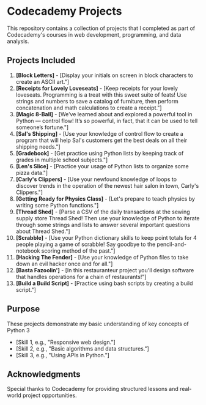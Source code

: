# Codecademy Projects

This repository contains a collection of projects that I completed as part of Codecademy's courses in web development, programming, and data analysis.

## Projects Included
1. **[Block Letters]** - [Display your initials on screen in block characters to create an ASCII art."]
2. **[Receipts for Lovely Loveseats]** - [Keep receipts for your lovely loveseats. Programming is a treat with this sweet suite of feats! Use strings and numbers to save a catalog of furniture, then perform concatenation and math calculations to create a receipt."]
3. **[Magic 8-Ball]** - [We’ve learned about and explored a powerful tool in Python — control flow! It’s so powerful, in fact, that it can be used to tell someone’s fortune."]
4. **[Sal's Shipping]** - [Use your knowledge of control flow to create a program that will help Sal's customers get the best deals on all their shipping needs."]
5. **[Gradebook]** - [Get practice using Python lists by keeping track of grades in multiple school subjects."]
6. **[Len's Slice]** - [Practice your usage of Python lists to organize some pizza data."]
7. **[Carly's Clippers]** - [Use your newfound knowledge of loops to discover trends in the operation of the newest hair salon in town, Carly's Clippers."]
8. **[Getting Ready for Physics Class]** - [Let's prepare to teach physics by writing some Python functions."]
9. **[Thread Shed]** - [Parse a CSV of the daily transactions at the sewing supply store Thread Shed! Then use your knowledge of Python to iterate through some strings and lists to answer several important questions about Thread Shed."]
10. **[Scrabble]** - [Use your Python dictionary skills to keep point totals for 4 people playing a game of scrabble! Say goodbye to the pencil-and-notebook scoring method of the past."]
11. **[Hacking The Fender]** - [Use your knowledge of Python files to take down an evil hacker once and for all."]
12. **[Basta Fazoolin']** - [In this restauranteur project you'll design software that handles operations for a chain of restaurants!"]
13. **[Build a Build Script]** - [Practice using bash scripts by creating a build script."]

## Purpose
These projects demonstrate my basic understanding of key concepts of Python 3
- [Skill 1, e.g., "Responsive web design."]
- [Skill 2, e.g., "Basic algorithms and data structures."]
- [Skill 3, e.g., "Using APIs in Python."]

## Acknowledgments
Special thanks to Codecademy for providing structured lessons and real-world project opportunities.
